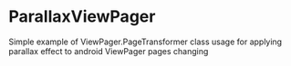 # ParallaxViewPager
Simple example of ViewPager.PageTransformer class usage for applying parallax effect to android ViewPager pages changing
